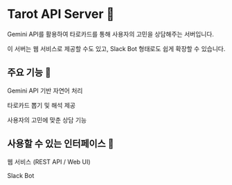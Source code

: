 # Tarot API Server 🐒

Gemini API를 활용하여 타로카드를 통해 사용자의 고민을 상담해주는 서버입니다.

이 서버는 웹 서비스로 제공할 수도 있고, Slack Bot 형태로도 쉽게 확장할 수 있습니다.

## 주요 기능 🙈

Gemini API 기반 자연어 처리

타로카드 뽑기 및 해석 제공

사용자의 고민에 맞춘 상담 기능


## 사용할 수 있는 인터페이스 🦧

웹 서비스 (REST API / Web UI)

Slack Bot
